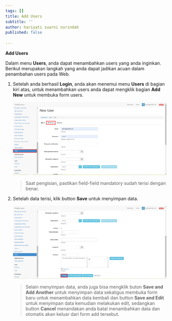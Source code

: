 ```yaml
---
tags: []
title: Add Users
subtitle: ''
author: hariyati suarni nurindah
published: false

---
```

**Add Users**

Dalam menu **Users**, anda dapat menambahkan users yang anda inginkan. Berikut merupakan langkah yang anda dapat jadikan acuan dalam penambahan users pada Web.

1. Setelah anda berhasil **Login**, anda akan menemui menu **Users** di bagian kiri atas, untuk menambahkan users anda dapat mengklik bagian **Add New** untuk membuka form users.

   ![](/uploads/users5.PNG)

   > Saat pengisian, pastikan field-field mandatory sudah terisi dengan benar.
2. Setelah data terisi, klik button **Save** untuk menyimpan data.

   ![](/uploads/users6.PNG)

   > Selain menyimpan data, anda juga bisa mengklik buton **Save and Add Another** untuk menyimpan data sekaligus membuka form baru untuk menambahkan data kembali dan button **Save and Edit** untuk menyimpan data kemudian melakukan edit, sedangkan button **Cancel** menandakan anda batal menambahkan data dan otomatis akan keluar dari form add tersebut.